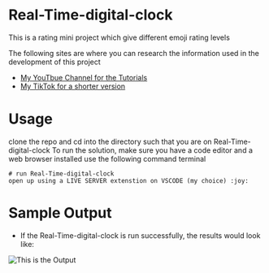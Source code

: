 

# Real-Time-digital-clock
This is a rating mini project which give different emoji rating levels

The following sites are where you can research the information used in the development of this project
+ [My YouTbue Channel for the Tutorials](www.youtube.com/@christopherokay_)
+ [My TikTok for a shorter version](www.tittok.com/christopherokay)


# Usage
clone the repo and cd into the directory such that you are on Real-Time-digital-clock
To run the solution, make sure you have a code editor and a web browser installed
use the following command terminal
```
# run Real-Time-digital-clock
open up using a LIVE SERVER extenstion on VSCODE (my choice) :joy:
```

# Sample Output

+ If the Real-Time-digital-clock is run successfully, the results would look like:


![This is the Output](https://drive.google.com/file/d/16O3wFU-Bg_3lKjWyLGMX4n7GmaFDLHD8/view?usp=share_link)

